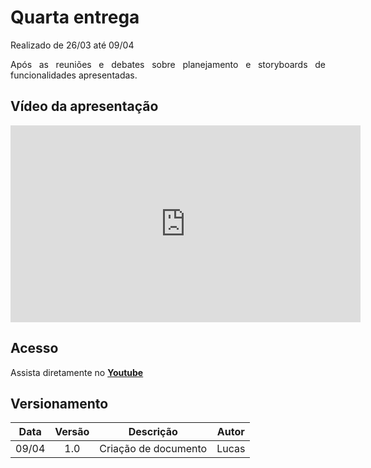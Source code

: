 # Quarta entrega

<p align="justify">Realizado de 26/03 até 09/04</p>
<p align="justify">Após as reuniões e debates sobre  planejamento e storyboards de funcionalidades apresentadas.</p>


## Vídeo da apresentação

<iframe width="560" height="315" src="https://www.youtube.com/embed/VZ9MP0Fw8y0" frameborder="0" allow="accelerometer; autoplay; clipboard-write; encrypted-media; gyroscope; picture-in-picture" allowfullscreen></iframe>

## Acesso

Assista diretamente no **[Youtube](https://youtu.be/VZ9MP0Fw8y0)**



## Versionamento

| Data |Versão| Descrição | Autor |
|:----:|:----:|:---------:|:-----:|
|09/04 | 1.0  | Criação de documento| Lucas|







